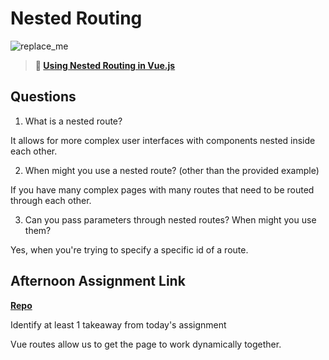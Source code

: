 # Nested Routing

![replace_me](https://codeworks.blob.core.windows.net/public/assets/img/illustrations/placeholder.svg)

> **📖 [Using Nested Routing in Vue.js](https://codeworksacademy.com/fs-student-guide/resources/wk6/04-Child-Routes)**

## Questions

1. What is a nested route?

It allows for more complex user interfaces with components nested inside each other. 

2. When might you use a nested route? (other than the provided example)

If you have many complex pages with many routes that need to be routed through each other. 

3. Can you pass parameters through nested routes? When might you use them?

Yes, when you're trying to specify a specific id of a route.

## Afternoon Assignment Link

**[Repo](https://github.com/bcrossley712/blogger)**

Identify at least 1 takeaway from today's assignment


Vue routes allow us to get the page to work dynamically together.